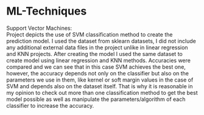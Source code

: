 # ML-Techniques
Support Vector Machines:</br>
Project depicts the use of SVM classification method to create the prediction model.
I used the dataset from sklearn datasets, I did not include any additional external data files in the project unlike in linear regression and KNN projects.
After creating the model I used the same dataset to create model using linear regression and KNN methods. 
Accuracies were compared and we can see that in this case SVM achieves the best one, however, the accuracy depends not only on the classifier
but also on the parameters we use in them, like kernel or soft margin values in the case of SVM and depends also on the dataset itself. 
That is why it is reasonable in my opinion to check out more than one classification method to get the best model possible as well as manipulate the parameters/algorithm
of each classifier to increase the accuracy.
